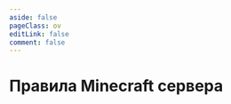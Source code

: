 ```yaml
---
aside: false
pageClass: ov
editLink: false
comment: false
---
```

<script setup>
import RulesContent from "./components/RulesContent.vue";
</script>

# Правила Minecraft сервера
<RulesContent />

